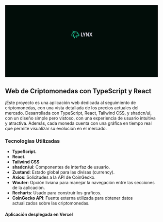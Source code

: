 <div style="text-align: center;">
  <img src="./src/assets/lynx.png" alt="Logo" width="800"/>
</div>

## Web de Criptomonedas con TypeScript y React

¡Este proyecto es una aplicación web dedicada al seguimiento de criptomonedas, con una vista detallada de los precios actuales del mercado.
Desarrollada con TypeScript, React, Tailwind CSS, y shadcn/ui, con un diseño simple pero vistoso, con una experiencia de usuario intuitiva y atractiva. Además, cada moneda cuenta con una gráfica en tiempo real que permite visualizar su evolución en el mercado.

### Tecnologías Utilizadas

-   **TypeScript.**
-   **React.**
-   **Tailwind CSS**
-   **shadcn/ui**: Componentes de interfaz de usuario.
-   **Zustand**: Estado global para las divisas (currency).
-   **Axios**: Solicitudes a la API de CoinGecko.
-   **Wouter**: Opción liviana para manejar la navegación entre las secciones de la aplicación.
-   **Recharts**: Usado para construir los graficos.
-   **CoinGecko API**: Fuente externa utilizada para obtener datos actualizados sobre las criptomonedas.

#### Aplicación desplegada en Vercel
